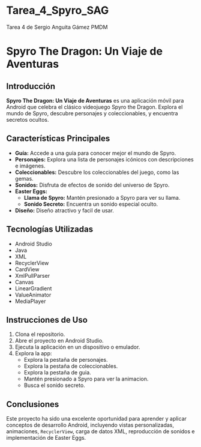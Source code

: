 # Tarea_4_Spyro_SAG
Tarea 4 de Sergio Anguita Gámez PMDM
# Spyro The Dragon: Un Viaje de Aventuras

## Introducción

**Spyro The Dragon: Un Viaje de Aventuras** es una aplicación móvil para Android que celebra el clásico videojuego Spyro the Dragon. Explora el mundo de Spyro, descubre personajes y coleccionables, y encuentra secretos ocultos.

## Características Principales

*   **Guía:** Accede a una guía para conocer mejor el mundo de Spyro.
*   **Personajes:** Explora una lista de personajes icónicos con descripciones e imágenes.
*   **Coleccionables:** Descubre los coleccionables del juego, como las gemas.
*   **Sonidos:** Disfruta de efectos de sonido del universo de Spyro.
*   **Easter Eggs:**
    *   **Llama de Spyro:** Mantén presionado a Spyro para ver su llama.
    *   **Sonido Secreto:** Encuentra un sonido especial oculto.
* **Diseño:** Diseño atractivo y facil de usar.

## Tecnologías Utilizadas

*   Android Studio
*   Java
*   XML
*   RecyclerView
*   CardView
*   XmlPullParser
*   Canvas
*   LinearGradient
*   ValueAnimator
*   MediaPlayer

## Instrucciones de Uso

1.  Clona el repositorio.
2.  Abre el proyecto en Android Studio.
3.  Ejecuta la aplicación en un dispositivo o emulador.
4. Explora la app:
    * Explora la pestaña de personajes.
    * Explora la pestaña de coleccionables.
    * Explora la pestaña de guia.
    * Mantén presionado a Spyro para ver la animacion.
    * Busca el sonido secreto.

## Conclusiones

Este proyecto ha sido una excelente oportunidad para aprender y aplicar conceptos de desarrollo Android, incluyendo vistas personalizadas, animaciones, `RecyclerView`, carga de datos XML, reproducción de sonidos e implementación de Easter Eggs.
